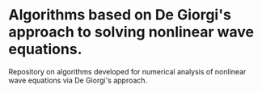 # Algorithms based on De Giorgi's approach to solving nonlinear wave equations.
Repository on algorithms developed for numerical analysis of nonlinear wave equations via De Giorgi's approach.

